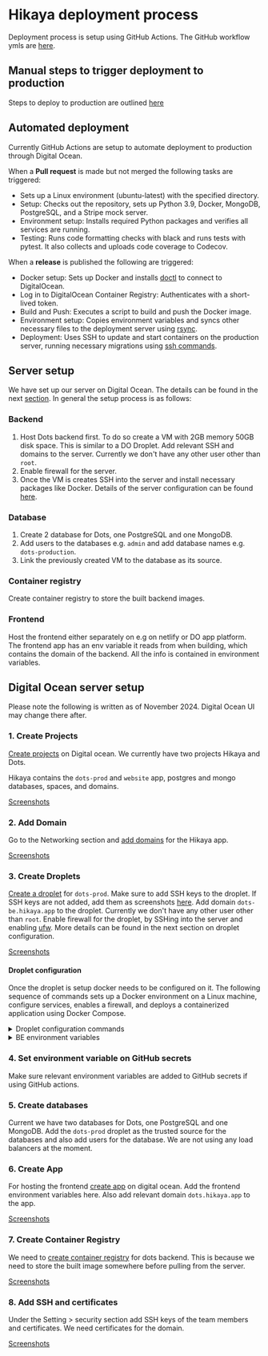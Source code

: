 # Hikaya deployment process

Deployment process is setup using GitHub Actions. The GitHub workflow ymls are [here](https://github.com/hikaya-io/dots/tree/develop/.github/workflows).

## Manual steps to trigger deployment to production

Steps to deploy to production are outlined [here](cicd.md#steps-for-deployment-to-production-from-github-repo)

## Automated deployment

Currently GitHub Actions are setup to automate deployment to production through Digital Ocean.

When a **Pull request** is made but not merged the following tasks are triggered:

- Sets up a Linux environment (ubuntu-latest) with the specified directory.
- Setup: Checks out the repository, sets up Python 3.9, Docker, MongoDB, PostgreSQL, and a Stripe mock server.
- Environment setup: Installs required Python packages and verifies all services are running.
- Testing: Runs code formatting checks with black and runs tests with pytest. It also collects and uploads code coverage to Codecov.

When a **release** is published the following are triggered:

- Docker setup: Sets up Docker and installs [doctl](https://github.com/marketplace/actions/github-action-for-digitalocean-doctl) to connect to DigitalOcean.
- Log in to DigitalOcean Container Registry: Authenticates with a short-lived token.
- Build and Push: Executes a script to build and push the Docker image.
- Environment setup: Copies environment variables and syncs other necessary files to the deployment server using [rsync](https://github.com/marketplace/actions/rsync-deployments-action).
- Deployment: Uses SSH to update and start containers on the production server, running necessary migrations using [ssh commands](https://github.com/marketplace/actions/ssh-execute-commands).

## Server setup

We have set up our server on Digital Ocean. The details can be found in the next [section](#digital-ocean-server-setup). In general the setup process is as follows:

### Backend

1. Host Dots backend first. To do so create a VM with 2GB memory 50GB disk space. This is similar to a DO Droplet. Add relevant SSH and domains to the server. Currently we don't have any other user other than `root`.
2. Enable firewall for the server.
3. Once the VM is creates SSH into the server and install necessary packages like Docker. Details of the server configuration can be found [here](#droplet-configuration).

### Database

1. Create 2 database for Dots, one PostgreSQL and one MongoDB.
2. Add users to the databases e.g. `admin` and add database names e.g. `dots-production`.
3. Link the previously created VM to the database as its source.

### Container registry

Create container registry to store the built backend images.

### Frontend

Host the frontend either separately on e.g on netlify or DO app platform.
The frontend app has an env variable it reads from when building, which contains the domain of the backend. All the info is contained in environment variables.

## Digital Ocean server setup

Please note the following is written as of November 2024. Digital Ocean UI may change there after.

### 1. Create Projects

[Create projects](https://docs.digitalocean.com/products/projects/how-to/create/) on Digital ocean. We currently have two projects Hikaya and Dots.

Hikaya contains the `dots-prod` and `website` app, postgres and mongo databases, spaces, and domains.

[Screenshots](https://drive.google.com/drive/folders/1B1N3o-WQ19jrbgJTBFYpswkqvq7QhMjs?usp=sharing)

### 2. Add Domain

Go to the Networking section and [add domains](https://docs.digitalocean.com/products/networking/dns/how-to/add-domains/) for the Hikaya app.

[Screenshots](https://drive.google.com/drive/folders/1jUNUubl9ib49t82UJepiLbjM-8HtTK8Y?usp=sharing)

### 3. Create Droplets

[Create a droplet](https://docs.digitalocean.com/products/droplets/how-to/create/) for `dots-prod`.
Make sure to add SSH keys to the droplet. If SSH keys are not added, add them as screenshots [here](#8-add-ssh-and-certificates). Add domain `dots-be.hikaya.app` to the droplet.
Currently we don't have any other user other than `root`.
Enable firewall for the droplet, by SSHing into the server and enabling [ufw](https://www.digitalocean.com/community/tutorials/ufw-essentials-common-firewall-rules-and-commands). More details can be found in the next section on droplet configuration.

[Screenshots](https://drive.google.com/drive/folders/1yQJV6N77MzAmB6SoDTUwEYuoTKzq78NI?usp=sharing)

#### Droplet configuration

Once the droplet is setup docker needs to be configured on it.
The following sequence of commands sets up a Docker environment on a Linux machine, configure services, enables a firewall, and deploys a containerized application using Docker Compose.

<details>
  <summary>Droplet configuration commands</summary>

#### Docker Setup and Testing

```bash
    1  sudo groupadd docker
    2  sudo usermod -aG docker $USER
    3  su - dots
    4  docker run hello-world
    5  docker compose version
```

  `sudo groupadd docker`: Creates a new group named `docker`. This group allows users in it to run Docker commands without `sudo`.
  `sudo usermod -aG docker $USER`: Adds the current user (`$USER`) to the `docker` group to grant Docker permissions.
  `su - dots`: Switches to the `dots` user to apply group changes.
  `docker run hello-world`: Runs a test container to verify that Docker is installed and working correctly.
  `docker compose version`: Checks the installed version of Docker Compose to ensure it’s available.

#### Swap File Configuration

```bash
    6  sudo fallocate -l 2G /swapfile
    7  sudo chmod 600 /swapfile
    8  sudo mkswap /swapfile
    9  sudo swapon /swapfile
    10  sudo echo "/swapfile swap swap defaults 0 0" >> /etc/fstab
```

  `sudo fallocate -l 2G /swapfile`: Allocates a 2GB file for swap memory.
  `sudo chmod 600 /swapfile`: Sets strict permissions on the swap file.
  `sudo mkswap /swapfile`: Configures the file as swap space.
  `sudo swapon /swapfile`: Activates the swap file.
  `sudo echo "/swapfile swap swap defaults 0 0" >> /etc/fstab`: Adds the swap file to `/etc/fstab` for automatic mounting on boot. This command would likely fail without `sudo tee` because `echo` lacks the necessary permissions.

#### Firewall Configuration

```bash
    11  sudo ufw add http
    12  sudo ufw allow http
    13  sudo ufw allow https
    14  sudo ufw allow ssh
    15  sudo ufw enable
```

  `sudo ufw add http`: This is likely a typo. The correct command should be `sudo ufw allow http`.
  `sudo ufw allow http, https, ssh`: Opens ports for HTTP (80), HTTPS (443), and SSH (22).
  `sudo ufw enable`: Activates the firewall.

#### System Maintenance

```bash
    16  sudo apt autoremove
```

  `sudo apt autoremove`: Removes unused packages to free space.

#### Application Directory and Configuration

```bash
    17  ls
    18  mkdir app
    19  cd app
    20  touch .env.traefik
    21  nano .env.traefik
    22  ls
    23  ls -al
    24  nano .env.docker-compose
    25  nano docker-compose.prod.yml
```

  `mkdir app`, `cd app`, `touch .env.traefik`, `nano .env.traefik`: Creates a directory for the app, navigates to it, creates an environment file for Traefik, and opens it in a text editor.
  `nano .env.docker-compose`, `nano docker-compose.prod.yml`: Creates and edits environment and Docker Compose files for production.

#### Installing DigitalOcean CLI

```bash
    26  sudo snap install doctl
    27  doctl auth init
    28  mkdir .config
    29  doctl auth init
    30  sudo doctl auth init
    31  mkdir ~/.config
    32  doctl auth init
    33  ls
    34  rm .config
    35  rm -r .config
```

  `sudo snap install doctl`: Installs the DigitalOcean CLI (`doctl`).
  `doctl auth init`: Initializes authentication for the DigitalOcean CLI. Multiple attempts likely indicate troubleshooting.
  `mkdir .config`, `rm .config`: Creates and removes configuration directories, possibly due to configuration errors.

#### Docker Registry and Application Deployment

```bash
    36  doctl registry login
    37  cd ..
    38  doctl registry login
    39  sudo snap connect doctl:dot-docker
    40  doctl registry login
    41  cd app
    42  ls
    43  docker compose -f docker-compose.prod.yml up
    44  cd app/
    45  nano docker-compose.prod.yml
    46  docker compose -f docke-compose.prod.yml up
    47  docker compose -f docker-compose.prod.yml up
    48  docker compose -f docker-compose.prod.yml up -d
    49  cd app
    50  nano docker-compose.prod.yml
    51  docker compose -f docker-compose.prod.yml up -d
    52  docker compose -f docker-compose.prod.yml run api ./migrate.sh
```

  `doctl registry login`: Logs into the DigitalOcean container registry.
  `docker compose` commands: Runs the Docker Compose configuration to bring up containers.
  `docker compose -f docker-compose.prod.yml up -d`: Starts the containers in detached mode.
  Various commands: Includes editing Docker Compose files, running migrations, and restarting services.

#### Application Management

```bash
    53  sudo apt update
    54  sudo apt upgrade
    55  docker ps
    56  ls
    57  cd app/
    58  ls
    59  ls -al
    60  nano .env.docker-compose
    61  ls
    62  docke ps
    63  docker logs api -f
    64  nano .env.docker-compose
    65  docker logs api -f --tail 100
    66  nano .env.docker-compose
    67  cd app/
    68  ls
    69  nano docker-compose.prod.yml
    70  docker compose -f docker-compose.prod.yml up -d
    71  docker logs api -f --tail 100
    72  docker logs worker -f --tail 100
    73  docker logs api -f --tail 100
```

  `sudo apt update`, `upgrade`: Updates the system packages.
  Logs and troubleshooting: Inspects logs and reconfigures files to debug the application.

#### SSH Configuration and Final Steps

```bash
    74  nano .ssh/authorized_keys
    75  q
    76  ls
    77  cd app
    78  ls
    79  ls -a
    80  cat .env.docker-compose
    81  exit
    82  docker exec -it api bash
```

  `nano .ssh/authorized_keys`: Edits SSH keys to allow secure remote access.
  `docker exec -it api bash`: Opens an interactive shell inside the running api container.
</details>

<details>
  <summary>BE environment variables</summary>

#### .env.docker-compose

```.env
AWS_ACCESS_KEY_ID=VXOLQUW5PD2BBLJG6XVT
AWS_LOCATION=backend
AWS_SECRET_ACCESS_KEY="YIdufA8imsW+kEJIXDqusWYyW3SdwwETYh4EPRNqZKs"
AWS_STORAGE_BUCKET_NAME=dots-prod
BASE_URL=https://dots.hikaya.app
DB_HOST=dots-productuction-new-do-user-6323497-0.b.db.ondigitalocean.com
DB_NAME=dots-production-db
DB_PASSWORD=XXXX
DB_PORT=25060
DB_USER=doadmin
DEFAULT_API_URL=https://dots-be.hikaya.app
DJANGO_ALLOWED_HOSTS="*"
DOTS_MONGO_DB_NAME="dots-prod"
EMAIL_HOST=smtp.gmail.com
EMAIL_HOST_PASSWORD="g#tWbh3376g0"
EMAIL_PORT=587
EMAIL_HOST_USER=support@hikaya.io
SENDER_EMAIL="Hikaya team <support@hikaya.io>"
KOBO_URI=https://kobo.humanitarianresponse.info/api/v2
POSTMARK_API_KEY="da1ffa53-183c-4b74-b473-601b835ca58f"
SECRET_KEY=bV53dzkwd2s5N2VfeG5paTh3bm00dm0mZ3picm8mb2RrQDRfIWpzaDEwZj0rNz0o
STRIPE_PRIVATE_KEY="XXXX"
STRIPE_PUBLIC_KEY="XXXX"
STRIPE_SIGNATURE="whsec_COu9HPkHPirMz1HaHjwvBsQOcYcjOAHS"
USE_S3=TRUE
BROKER_URL=redis://redis:6379/0
REDIS_URL=redis://redis:6379
REDIS_HOST=redis
REDIS_PORT=6379
DOTS_MONGO_URI=mongodb+srv://dev:25Nqocs407396vFA@dots-production-mongodb-b8f94b58.mongo.ondigitalocean.com/dots-dev?authSource=admin&replicaSet=dots-production-mongodb
DO_AUTH_TOKEN=XXXX
MONGO_CA_FILE="-----BEGIN CERTIFICATE-----
XXXX
-----END CERTIFICATE-----"
```

#### .env.traefik

```.env
DO_AUTH_TOKEN=XXXX
```

#### docker-compose.prod.yml

```yml
version: '3.7'
services:
  traefik:
    image: "traefik:v2.9"
    container_name: "traefik"
    command:
      - "--log.level=DEBUG"
      - "--api.insecure=true"
      - "--providers.docker=true"
      - "--providers.docker.exposedbydefault=false"
      - "--entrypoints.web.address=:80"
      - "--entrypoints.websecure.address=:443"
      - "--entrypoints.web.http.redirections.entrypoint.to=websecure"
      - "--entrypoints.web.http.redirections.entrypoint.scheme=https"
      - "--certificatesresolvers.myresolver.acme.dnschallenge=true"
      - "--certificatesresolvers.myresolver.acme.dnschallenge.provider=digitalocean"
      #- "--certificatesresolvers.myresolver.acme.caserver=https://acme-staging-v02.api.letsencrypt.org/directory"
      - "--certificatesresolvers.myresolver.acme.email=support@hikaya.io"
      - "--certificatesresolvers.myresolver.acme.storage=/letsencrypt/acme.json"
    env_file: .env.traefik
    ports:
      - "80:80"
      - "443:443"
      - "8080:8080"
    volumes:
      - "./letsencrypt:/letsencrypt"
      - "/var/run/docker.sock:/var/run/docker.sock:ro"
  api:
    restart: always
    image: registry.digitalocean.com/hikaya/dots-backend:0.2.6
    container_name: "api"
    ports:
      - '8000:8000'
    env_file: .env.docker-compose
    depends_on:
      - redis
    labels:
      - "traefik.enable=true"
      - "traefik.http.routers.api.rule=Host(`dots-be.hikaya.app`)"
      - "traefik.http.routers.api.entrypoints=websecure"
      - "traefik.http.routers.api.tls.certresolver=myresolver"
      - "traefik.http.routers.api.tls=true"
      - "traefik.http.middlewares.testheader.headers.accesscontrolallowmethods=*"
      - "traefik.http.middlewares.testheader.headers.accesscontrolallowheaders=*"
      - "traefik.http.middlewares.testheader.headers.accesscontrolalloworiginlist=*"
  redis:
    restart: always
    image: redis:6-alpine
    expose:
    - '6379'
  celery:
    restart: always
    image: registry.digitalocean.com/hikaya/dots-backend:0.2.5.1
    container_name: "worker"
    env_file: .env.docker-compose
    entrypoint: ./worker.sh
    depends_on:
      - redis
```

#### ~/.docker > config.json
```
{
	"auths": {
		"registry.digitalocean.com": {
			"auth": "XXXX"
		}
	}
}
```
</details>

### 4. Set environment variable on GitHub secrets

Make sure relevant environment variables are added to GitHub secrets if using GitHub actions.

### 5. Create databases

Current we have two databases for Dots, one PostgreSQL and one MongoDB.
Add the `dots-prod` droplet as the trusted source for the databases and also add users for the database.
We are not using any load balancers at the moment.

### 6. Create App

For hosting the frontend [create app](https://docs.digitalocean.com/products/app-platform/how-to/create-apps/) on digital ocean. Add the frontend environment variables here. Also add relevant domain `dots.hikaya.app` to the app.

[Screenshots](https://drive.google.com/drive/folders/1jQ5WLJciV3Pkr3QgglvD7dh9To0pHXdq?usp=sharing)

### 7. Create Container Registry

We need to [create container registry](https://docs.digitalocean.com/products/container-registry/getting-started/quickstart/) for dots backend. This is because we need to store the built image somewhere before pulling from the server.

[Screenshots](https://drive.google.com/drive/folders/1QpH005N9YJDR4RZFi03cdFXoFjFAKhsd?usp=sharing)

### 8. Add SSH and certificates

Under the Setting > security section add SSH keys of the team members and certificates. We need certificates for the domain.

[Screenshots](https://drive.google.com/drive/folders/1HY7peh-BQMD9QrJK42VyhCCmnNOSbADD?usp=sharing)
